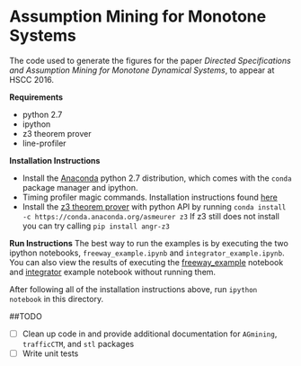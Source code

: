 

# Assumption Mining for Monotone Systems

The code used to generate the figures for the paper _Directed Specifications and Assumption Mining for Monotone Dynamical Systems_, to appear at HSCC 2016.

**Requirements**
- python 2.7
- ipython
- z3 theorem prover
- line-profiler

**Installation Instructions**
- Install the [Anaconda](https://anaconda.org/) python 2.7 distribution, which comes with the `conda` package manager and ipython. 
- Timing profiler magic commands. Installation instructions found [here](http://pynash.org/2013/03/06/timing-and-profiling/)
- Install the [z3 theorem prover](https://github.com/Z3Prover/z3/wiki) with python API by running `conda install -c https://conda.anaconda.org/asmeurer z3`
  If z3 still does not install you can try calling `pip install angr-z3`

**Run Instructions**
The best way to run the examples is by executing the two ipython notebooks, `freeway_example.ipynb` and `integrator_example.ipynb`. You can also view the results of executing the [freeway_example](http://nbviewer.jupyter.org/url/www.eecs.berkeley.edu/~eskim/jupyter_notebooks/freeway_example.ipynb#) notebook and [integrator](http://nbviewer.jupyter.org/url/www.eecs.berkeley.edu/~eskim/jupyter_notebooks/integrator_example.ipynb#) example notebook without running them.

After following all of the installation instructions above, run `ipython notebook` in this directory.

##TODO
- [ ] Clean up code in and provide additional documentation for `AGmining`, `trafficCTM`, and `stl` packages
- [ ] Write unit tests
